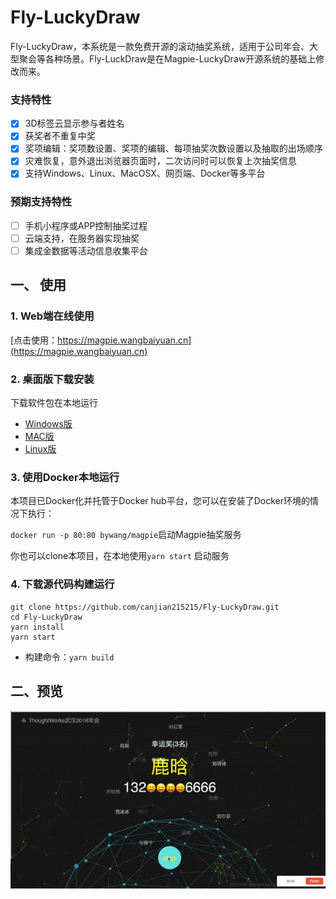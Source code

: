 # Fly-LuckyDraw


Fly-LuckyDraw，本系统是一款免费开源的滚动抽奖系统，适用于公司年会、大型聚会等各种场景。Fly-LuckDraw是在Magpie-LuckyDraw开源系统的基础上修改而来。

### 支持特性

- [x] 3D标签云显示参与者姓名
- [x] 获奖者不重复中奖
- [x] 奖项编辑：奖项数设置、奖项的编辑、每项抽奖次数设置以及抽取的出场顺序
- [x] 灾难恢复，意外退出浏览器页面时，二次访问时可以恢复上次抽奖信息
- [x] 支持Windows、Linux、MacOSX、网页端、Docker等多平台

### 预期支持特性

- [ ] 手机小程序或APP控制抽奖过程
- [ ] 云端支持，在服务器实现抽奖
- [ ] 集成金数据等活动信息收集平台

## 一、 使用

### 1. Web端在线使用

[点击使用：https://magpie.wangbaiyuan.cn](https://magpie.wangbaiyuan.cn)

### 2. 桌面版下载安装

下载软件包在本地运行
- [Windows版](https://github.com/geekeren/Magpie-LuckyDraw/releases)
- [MAC版](https://github.com/geekeren/Magpie-LuckyDraw/releases)
- [Linux版](https://github.com/geekeren/Magpie-LuckyDraw/releases)

### 3. 使用Docker本地运行

本项目已Docker化并托管于Docker hub平台，您可以在安装了Docker环境的情况下执行：

`docker run -p 80:80 bywang/magpie`启动Magpie抽奖服务

你也可以clone本项目，在本地使用`yarn start` 启动服务


### 4. 下载源代码构建运行
```
git clone https://github.com/canjian215215/Fly-LuckyDraw.git
cd Fly-LuckyDraw
yarn install
yarn start
```
- 构建命令：`yarn build`

## 二、预览
![预览](assets/image/drawing.gif)
